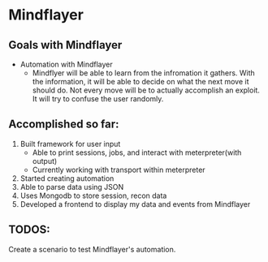 # Mindflayer
## Goals with Mindflayer
- Automation with Mindflayer
	- Mindflyer will be able to learn from the infromation it gathers. With the information, it will be able to decide on what the next move it should do. Not every move will be to actually accomplish an exploit. It will try to confuse the user randomly.

## Accomplished so far:
1. Built framework for user input
	- Able to print sessions, jobs, and interact with meterpreter(with output)
	- Currently working with transport within meterpreter
2. Started creating automation
3. Able to parse data using JSON
4. Uses Mongodb to store session, recon data
5. Developed a frontend to display my data and events from Mindflayer

## TODOS:
Create a scenario to test Mindflayer's automation.